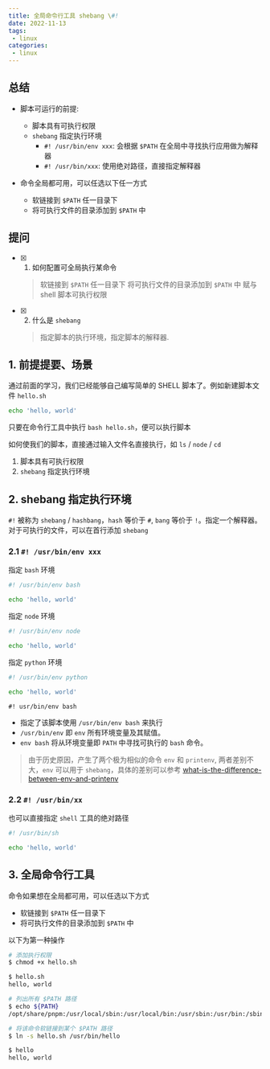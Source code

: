 ```yaml
---
title: 全局命令行工具 shebang \#!
date: 2022-11-13
tags:
 - linux
categories: 
 - linux
---
```



## 总结
- 脚本可运行的前提:
  - 脚本具有可执行权限
  - `shebang` 指定执行环境
    - `#! /usr/bin/env xxx`: 会根据 `$PATH` 在全局中寻找执行应用做为解释器
    - `#! /usr/bin/xxx`: 使用绝对路径，直接指定解释器

- 命令全局都可用，可以任选以下任一方式
  - 软链接到 `$PATH` 任一目录下
  - 将可执行文件的目录添加到 `$PATH` 中





## 提问
- [x] 1. 如何配置可全局执行某命令
    >   软链接到 `$PATH` 任一目录下
    将可执行文件的目录添加到 `$PATH` 中
    赋与 shell 脚本可执行权限
 
- [x] 2. 什么是 `shebang`
   > 指定脚本的执行环境，指定脚本的解释器.






## 1. 前提提要、场景
通过前面的学习，我们已经能够自己编写简单的 SHELL 脚本了。例如新建脚本文件 `hello.sh`
```sh
echo 'hello, world'
```
只要在命令行工具中执行 `bash hello.sh`，便可以执行脚本

如何使我们的脚本，直接通过输入文件名直接执行，如 `ls` / `node` / `cd`
1. 脚本具有可执行权限
1. `shebang` 指定执行环境




## 2. shebang 指定执行环境
`#!` 被称为 `shebang` / `hashbang`，`hash` 等价于 `#`, `bang` 等价于 `!`。指定一个解释器。      
对于可执行的文件，可以在首行添加 `shebang`     

### 2.1 `#! /usr/bin/env xxx`

指定 `bash` 环境
```sh
#! /usr/bin/env bash

echo 'hello, world'
```

指定 `node` 环境
```sh
#! /usr/bin/env node 

echo 'hello, world'
```

指定 `python` 环境
```sh
#! /usr/bin/env python

echo 'hello, world'
```
`#! usr/bin/env bash`
- 指定了该脚本使用 `/usr/bin/env bash` 来执行
- `/usr/bin/env` 即 `env` 所有环境变量及其赋值。 
- `env bash` 将从环境变量即 `PATH` 中寻找可执行的 `bash` 命令。


> 由于历史原因，产生了两个极为相似的命令 `env` 和 `printenv`, 两者差别不大，`env` 可以用于 `shebang`，具体的差别可以参考 [what-is-the-difference-between-env-and-printenv](https://unix.stackexchange.com/questions/123473/what-is-the-difference-between-env-and-printenv)


### 2.2 `#! /usr/bin/xx`

也可以直接指定 `shell` 工具的绝对路径
```sh
#! /usr/bin/sh

echo 'hello, world'
```


## 3. 全局命令行工具

命令如果想在全局都可用，可以任选以下方式
- 软链接到 `$PATH` 任一目录下
- 将可执行文件的目录添加到 `$PATH` 中

以下为第一种操作
```sh
# 添加执行权限
$ chmod +x hello.sh

$ hello.sh
hello, world

# 列出所有 $PATH 路径
$ echo ${PATH}
/opt/share/pnpm:/usr/local/sbin:/usr/local/bin:/usr/sbin:/usr/bin:/sbin:/bin

# 将该命令软链接到某个 $PATH 路径
$ ln -s hello.sh /usr/bin/hello

$ hello
hello, world
```